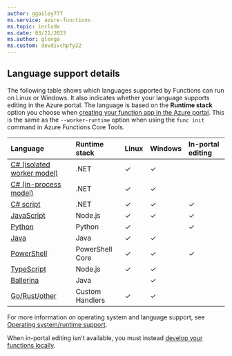 ```yaml
---
author: ggailey777
ms.service: azure-functions
ms.topic: include
ms.date: 03/21/2023
ms.author: glenga
ms.custom: devdivchpfy22
---
```


## Language support details 

The following table shows which languages supported by Functions can run on Linux or Windows. It also indicates whether your language supports editing in the Azure portal. The language is based on the **Runtime stack** option you choose when [creating your function app in the Azure portal](../articles/azure-functions/functions-create-function-app-portal.md#create-a-function-app). This is the same as the `--worker-runtime` option when using the `func init` command in Azure Functions Core Tools. 

| Language | Runtime stack | Linux | Windows | In-portal editing |
|:--- |:-- |:--|:--- |:--- |
| [C# (isolated worker model)](../articles/azure-functions/dotnet-isolated-process-guide.md) |.NET|✓ |✓ | | 
| [C# (in-process model)](../articles/azure-functions/functions-dotnet-class-library.md)|.NET|✓ |✓ | | 
| [C# script](../articles/azure-functions/functions-reference-csharp.md) | .NET | ✓ |✓ |✓ |
| [JavaScript](../articles/azure-functions/functions-reference-node.md?tabs=javascript) | Node.js |✓ |✓ | ✓ |
| [Python](../articles/azure-functions/functions-reference-python.md) | Python |✓ | |✓ |
| [Java](../articles/azure-functions/functions-reference-java.md) | Java |✓ |✓ | |
| [PowerShell](../articles/azure-functions/functions-reference-powershell.md) |PowerShell Core |✓ |✓ |✓ |
| [TypeScript](../articles/azure-functions/functions-reference-node.md?tabs=typescript) | Node.js |✓ |✓ |  |
| [Ballerina](https://ballerina.io/learn/azure-functions/) | Java | |✓ |  |
| [Go/Rust/other](../articles/azure-functions/functions-custom-handlers.md) | Custom Handlers |✓ |✓ | |
 
For more information on operating system and language support, see [Operating system/runtime support](../articles/azure-functions/functions-scale.md#operating-systemruntime).

When in-portal editing isn't available, you must instead [develop your functions locally](../articles/azure-functions/functions-develop-local.md#local-development-environments).
